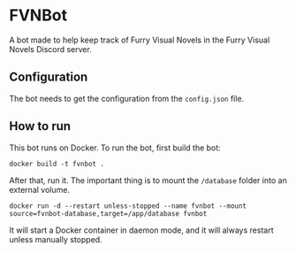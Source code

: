 # FVNBot

A bot made to help keep track of Furry Visual Novels in the Furry Visual Novels Discord server.

## Configuration

The bot needs to get the configuration from the `config.json` file. 

## How to run

This bot runs on Docker. To run the bot, first build the bot:

```
docker build -t fvnbot .
```

After that, run it. The important thing is to mount the `/database` folder into an external volume.

```
docker run -d --restart unless-stopped --name fvnbot --mount source=fvnbot-database,target=/app/database fvnbot
```

It will start a Docker container in daemon mode, and it will always restart unless manually stopped.
